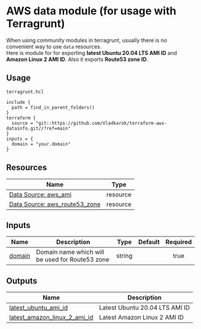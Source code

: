 # AWS data module (for usage with Terragrunt)

When using community modules in terragrunt, usually there is no convenient way to use `data` resources.  
Here is module for for exporting **latest Ubuntu 20.04 LTS AMI ID** and **Amazon Linux 2 AMI ID**. Also it exports **Route53 zone ID**.

## Usage
`terragrunt.hcl`
```
include {
  path = find_in_parent_folders()
}
terraform {
  source = "git::https://github.com/Vladkarok/terraform-aws-datainfo.git//?ref=main" 
}
inputs = {
  domain = "your.domain"
}
```

## Resources
| Name | Type |
|------|------|
| [Data Source: aws_ami](https://registry.terraform.io/providers/hashicorp/aws/latest/docs/data-sources/ami) | resource |
| [Data Source: aws_route53_zone](https://registry.terraform.io/providers/hashicorp/aws/latest/docs/data-sources/route53-zone) | resource |

## Inputs

| Name | Description | Type | Default | Required |
|------|-------------|------|---------|:--------:|
| <a name="domain"></a> [domain](#domain) | Domain name which will be used for Route53 zone | string | | true |

## Outputs

| Name | Description |
|------|------------|
| <a name="latest_ubuntu_ami_id"></a> [latest_ubuntu_ami_id](#latest_ubuntu_ami_id) | Latest Ubuntu 20.04 LTS AMI ID |
| <a name="latest_amazon_linux_2_ami_id"></a> [latest_amazon_linux_2_ami_id](#latest_amazon_linux_2_ami_id) | Latest Amazon Linux 2 AMI ID |
